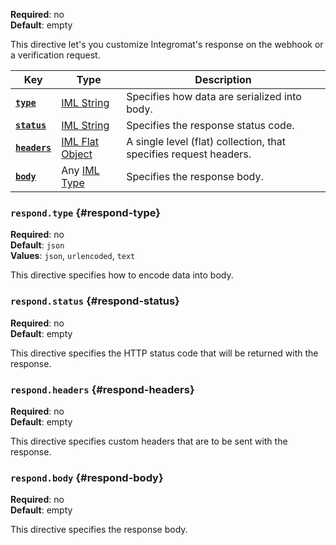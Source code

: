 **Required**: no  
**Default**: empty

This directive let's you customize Integromat's response on the webhook
or a verification request.

| Key                                 | Type                                              | Description                                                       |
| ---                                 | ---                                               | ---                                                               |
| [**`type`**](#iterate-container)    | [IML String](other/types.md#iml-string)                 | Specifies how data are serialized into body.                      |
| [**`status`**](#iterate-condition)  | [IML String](other/types.md#iml-string)                 | Specifies the response status code.                               |
| [**`headers`**](#iterate-condition) | [IML Flat Object](other/types.md#iml-flat-object) | A single level (flat) collection, that specifies request headers. |
| [**`body`**](#iterate-condition)    | Any [IML Type](other/types.md#iml-types)          | Specifies the response body.                                      |


### `respond.type` {#respond-type}

**Required**: no  
**Default**: `json`  
**Values**: `json`, `urlencoded`, `text`

This directive specifies how to encode data into body.

### `respond.status` {#respond-status}

**Required**: no  
**Default**: empty

This directive specifies the HTTP status code that will be returned with
the response.

### `respond.headers` {#respond-headers}

**Required**: no  
**Default**: empty

This directive specifies custom headers that are to be sent with the
response.

### `respond.body` {#respond-body}

**Required**: no  
**Default**: empty

This directive specifies the response body.